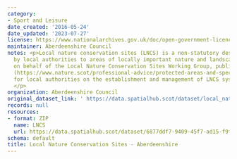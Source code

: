 ```yaml
---
category:
- Sport and Leisure
date_created: '2016-05-24'
date_updated: '2023-07-27'
license: https://www.nationalarchives.gov.uk/doc/open-government-licence/version/3/
maintainer: Aberdeenshire Council
notes: <p>Local nature conservation sites (LNCS) is a non-statutory designation given
  by local authorities to areas of locally important nature and landscapes. NatureScot,
  on behalf of the Local Nature Conservation Sites Working Group, published guidance
  (https://www.nature.scot/professional-advice/protected-areas-and-species/protected-areas/local-designations/local-nature-conservation-sites)
  for local authorities on the establishment and management of LNCS systems in Scotland.
  </p>
organization: Aberdeenshire Council
original_dataset_link: ' https://data.spatialhub.scot/dataset/local_nature_conservation_sites-as'
records: null
resources:
- format: ZIP
  name: LNCS
  url: https://data.spatialhub.scot/dataset/6877ddf7-9409-45f7-ad15-f9f2e0aabf7f/resource/7e2d08f9-3307-4913-b43f-21ed9412ebe0/download/lncs_nesb.zip
schema: default
title: Local Nature Conservation Sites - Aberdeenshire
---
```

